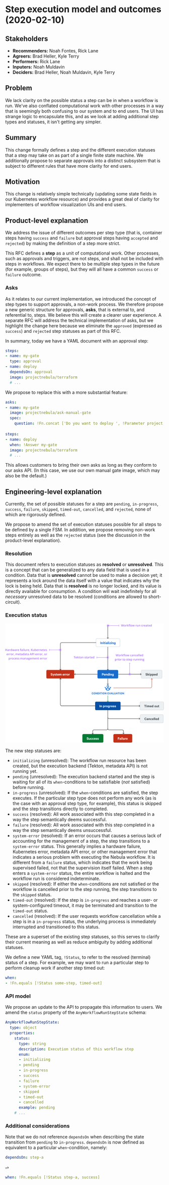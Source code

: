 # Step execution model and outcomes (2020-02-10)

## Stakeholders

* **Recommenders:** Noah Fontes, Rick Lane
* **Agreers:** Brad Heller, Kyle Terry
* **Performers:** Rick Lane
* **Inputers:** Noah Muldavin
* **Deciders:** Brad Heller, Noah Muldavin, Kyle Terry

## Problem

We lack clarity on the possible status a step can be in when a workflow is run.
We've also conflated computational work with other processes in a way that is
seemingly both confusing to our system and to end users. The UI has strange
logic to encapsulate this, and as we look at adding additional step types and
statuses, it isn't getting any simpler.

## Summary

This change formally defines a step and the different execution statuses that a
step may take on as part of a single finite state machine. We additionally
propose to separate approvals into a distinct subsystem that is subject to
different rules that have more clarity for end users.

## Motivation

This change is relatively simple technically (updating some state fields in our
Kubernetes workflow resource) and provides a great deal of clarity for
implementers of workflow visualization UIs and end users.

## Product-level explanation

We address the issue of different outcomes per step type (that is, container
steps having `success` and `failure` but approval steps having `accepted` and
`rejected`) by making the definition of a step more strict.

This RFC defines a **step** as a unit of computational work. Other processes,
such as approvals and triggers, are not steps, and shall not be included with
steps in workflows. We expect there to be multiple step types in the future (for
example, groups of steps), but they will all have a common `success` or
`failure` outcome.

### Asks

As it relates to our current implementation, we introduced the concept of step
types to support approvals, a non-work process. We therefore propose a new
generic structure for approvals, **asks**, that is external to, and referential
to, steps. We believe this will create a clearer user experience. A separate RFC
will address the technical implementation of asks, but we highlight the change
here because we eliminate the `approved` (expressed as `success`) and `rejected`
step statuses as part of this RFC.

In summary, today we have a YAML document with an approval step:

```yaml
steps:
- name: my-gate
  type: approval
- name: deploy
  dependsOn: approval
  image: projectnebula/terraform
  # ...
```

We propose to replace this with a more substantial feature:

```yaml
asks:
- name: my-gate
  image: projectnebula/ask-manual-gate
  spec:
    question: !Fn.concat ['Do you want to deploy ', !Parameter project, '?']

steps:
- name: deploy
  when: !Answer my-gate
  image: projectnebula/terraform
  # ...
```

This allows customers to bring their own asks as long as they conform to our
asks API. (In this case, we use our own manual gate image, which may also be the
default.)

## Engineering-level explanation

Currently, the set of possible statuses for a step are `pending`, `in-progress`,
`success`, `failure`, `skipped`, `timed-out`, `cancelled`, and `rejected`, none
of which are rigorously defined.

We propose to amend the set of execution statuses possible for all steps to be
defined by a single FSM. In addition, we propose removing non-work steps
entirely as well as the `rejected` status (see the discussion in the
product-level explanation).

### Resolution

This document refers to execution statuses as **resolved** or **unresolved**.
This is a concept that can be generalized to any data field that is used in a
condition. Data that is **unresolved** cannot be used to make a decision yet; it
represents a lock around the data itself with a value that indicates why the
lock is being held. Data that is **resolved** is no longer locked, and its value
is directly available for consumption. A condition will wait indefinitely for
all *necessary* unresolved data to be resolved (conditions are allowed to
short-circuit).

### Execution status

![Flow diagram](0000-step-execution-outcomes/flow.png)

The new step statuses are:

* `initializing` (unresolved): The workflow run resource has been created, but
  the execution backend (Tekton, metadata API) is not running yet.
* `pending` (unresolved): The execution backend started and the step is waiting
  for all of its `when`-conditions to be satisfiable (*not* satisfied) before
  running.
* `in-progress` (unresolved): If the `when`-conditions are satisfied, the step
  executes. If the particular step type does not perform any work (as is the
  case with an approval step type, for example), this status is skipped and the
  step transitions directly to completed.
* `success` (resolved): All work associated with this step completed in a way
  the step semantically deems successful.
* `failure` (resolved): All work associated with this step completed in a way
  the step semantically deems unsuccessful.
* `system-error` (resolved): If an error occurs that causes a serious lack of
  accounting for the management of a step, the step transitions to a
  `system-error` status. This generally implies a hardware failure, Kubernetes
  error, metadata API error, or other management error that indicates a serious
  problem with executing the Nebula workflow. It is different from a `failure`
  status, which indicates that the work being supervised failed, not that the
  supervision itself failed. When a step enters a `system-error` status, the
  entire workflow is halted and the workflow run is considered indeterminate.
* `skipped` (resolved): If either the `when`-conditions are not satisfied or the
  workflow is cancelled prior to the step running, the step transitions to the
  `skipped` status.
* `timed-out` (resolved): If the step is `in-progress` and reaches a user- or
  system-configured timeout, it may be terminated and transition to the
  `timed-out` status.
* `cancelled` (resolved): If the user requests workflow cancellation while a
  step is in a `in-progress` status, the underlying process is immediately
  interrupted and transitioned to this status.

These are a superset of the existing step statuses, so this serves to clarify
their current meaning as well as reduce ambiguity by adding additional statuses.

We define a new YAML tag, `!Status`, to refer to the resolved (terminal)
status of a step. For example, we may want to run a particular step to perform cleanup work if another step timed out:

```yaml
when:
- !Fn.equals [!Status some-step, timed-out]
```

### API model

We propose an update to the API to propagate this information to users. We amend
the `status` property of the `AnyWorkflowRunStepState` schema:

```yaml
AnyWorkflowRunStepState:
  type: object
  properties:
    status:
      type: string
      description: Execution status of this workflow step
      enum:
      - initializing
      - pending
      - in-progress
      - success
      - failure
      - system-error
      - skipped
      - timed-out
      - cancelled
      example: pending
    # ...
```

### Additional considerations

Note that we do not reference `dependsOn` when describing the state transition
from `pending` to `in-progress`. `dependsOn` is now defined as equivalent to a
particular `when`-condition, namely:

```yaml
dependsOn: step-a
```

⥴

```yaml
when: !Fn.equals [!Status step-a, success]
```
